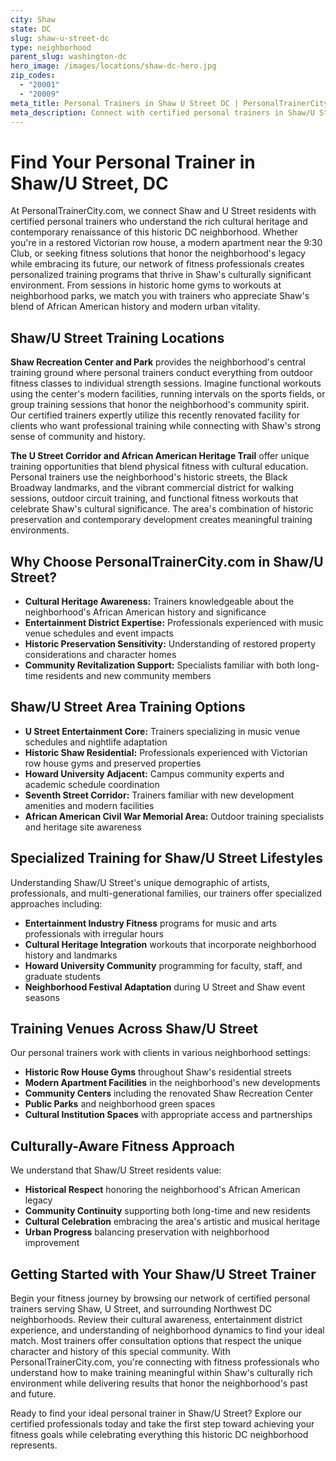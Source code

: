```yaml
---
city: Shaw
state: DC
slug: shaw-u-street-dc
type: neighborhood
parent_slug: washington-dc
hero_image: /images/locations/shaw-dc-hero.jpg
zip_codes:
  - "20001"
  - "20009"
meta_title: Personal Trainers in Shaw U Street DC | PersonalTrainerCity.com
meta_description: Connect with certified personal trainers in Shaw/U Street. Find fitness coaches for historic neighborhood living, modern apartment gyms, and African American heritage district workouts.
---
```


# Find Your Personal Trainer in Shaw/U Street, DC

At PersonalTrainerCity.com, we connect Shaw and U Street residents with certified personal trainers who understand the rich cultural heritage and contemporary renaissance of this historic DC neighborhood. Whether you're in a restored Victorian row house, a modern apartment near the 9:30 Club, or seeking fitness solutions that honor the neighborhood's legacy while embracing its future, our network of fitness professionals creates personalized training programs that thrive in Shaw's culturally significant environment. From sessions in historic home gyms to workouts at neighborhood parks, we match you with trainers who appreciate Shaw's blend of African American history and modern urban vitality.

## Shaw/U Street Training Locations

**Shaw Recreation Center and Park** provides the neighborhood's central training ground where personal trainers conduct everything from outdoor fitness classes to individual strength sessions. Imagine functional workouts using the center's modern facilities, running intervals on the sports fields, or group training sessions that honor the neighborhood's community spirit. Our certified trainers expertly utilize this recently renovated facility for clients who want professional training while connecting with Shaw's strong sense of community and history.

**The U Street Corridor and African American Heritage Trail** offer unique training opportunities that blend physical fitness with cultural education. Personal trainers use the neighborhood's historic streets, the Black Broadway landmarks, and the vibrant commercial district for walking sessions, outdoor circuit training, and functional fitness workouts that celebrate Shaw's cultural significance. The area's combination of historic preservation and contemporary development creates meaningful training environments.

## Why Choose PersonalTrainerCity.com in Shaw/U Street?

*   **Cultural Heritage Awareness:** Trainers knowledgeable about the neighborhood's African American history and significance
*   **Entertainment District Expertise:** Professionals experienced with music venue schedules and event impacts
*   **Historic Preservation Sensitivity:** Understanding of restored property considerations and character homes
*   **Community Revitalization Support:** Specialists familiar with both long-time residents and new community members

## Shaw/U Street Area Training Options

- **U Street Entertainment Core:** Trainers specializing in music venue schedules and nightlife adaptation
- **Historic Shaw Residential:** Professionals experienced with Victorian row house gyms and preserved properties
- **Howard University Adjacent:** Campus community experts and academic schedule coordination
- **Seventh Street Corridor:** Trainers familiar with new development amenities and modern facilities
- **African American Civil War Memorial Area:** Outdoor training specialists and heritage site awareness

## Specialized Training for Shaw/U Street Lifestyles

Understanding Shaw/U Street's unique demographic of artists, professionals, and multi-generational families, our trainers offer specialized approaches including:

*   **Entertainment Industry Fitness** programs for music and arts professionals with irregular hours
*   **Cultural Heritage Integration** workouts that incorporate neighborhood history and landmarks
*   **Howard University Community** programming for faculty, staff, and graduate students
*   **Neighborhood Festival Adaptation** during U Street and Shaw event seasons

## Training Venues Across Shaw/U Street

Our personal trainers work with clients in various neighborhood settings:
- **Historic Row House Gyms** throughout Shaw's residential streets
- **Modern Apartment Facilities** in the neighborhood's new developments
- **Community Centers** including the renovated Shaw Recreation Center
- **Public Parks** and neighborhood green spaces
- **Cultural Institution Spaces** with appropriate access and partnerships

## Culturally-Aware Fitness Approach

We understand that Shaw/U Street residents value:
- **Historical Respect** honoring the neighborhood's African American legacy
- **Community Continuity** supporting both long-time and new residents
- **Cultural Celebration** embracing the area's artistic and musical heritage
- **Urban Progress** balancing preservation with neighborhood improvement

## Getting Started with Your Shaw/U Street Trainer

Begin your fitness journey by browsing our network of certified personal trainers serving Shaw, U Street, and surrounding Northwest DC neighborhoods. Review their cultural awareness, entertainment district experience, and understanding of neighborhood dynamics to find your ideal match. Most trainers offer consultation options that respect the unique character and history of this special community. With PersonalTrainerCity.com, you're connecting with fitness professionals who understand how to make training meaningful within Shaw's culturally rich environment while delivering results that honor the neighborhood's past and future.

Ready to find your ideal personal trainer in Shaw/U Street? Explore our certified professionals today and take the first step toward achieving your fitness goals while celebrating everything this historic DC neighborhood represents.